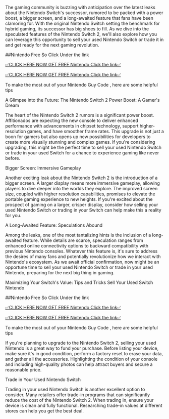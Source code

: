 The gaming community is buzzing with anticipation over the latest leaks about the Nintendo Switch's successor, rumored to be packed with a power boost, a bigger screen, and a long-awaited feature that fans have been clamoring for. With the original Nintendo Switch setting the benchmark for hybrid gaming, its successor has big shoes to fill. As we dive into the speculated features of the Nintendo Switch 2, we'll also explore how you can leverage this opportunity to sell your used Nintendo Switch or trade it in and get ready for the next gaming revolution.

##Nintendo Free So Click Under the link

[✅CLICK HERE NOW GET FREE Nintendo Click the link✅](https://dmfarid.com/nintendo/)

[✅CLICK HERE NOW GET FREE Nintendo  Click the link✅](https://dmfarid.com/nintendo/)

To make the most out of your Nintendo Guy Code ,
here are some helpful tips

A Glimpse into the Future: The Nintendo Switch 2
Power Boost: A Gamer's Dream

The heart of the Nintendo Switch 2 rumors is a significant power boost. Affitionados are expecting the new console to deliver enhanced performance with advancements in chipset technology, support higher-resolution games, and have smoother frame rates. This upgrade is not just a boon for gamers but also opens up new possibilities for developers to create more visually stunning and complex games. If you're considering upgrading, this might be the perfect time to sell your used Nintendo Switch or trade in your used Switch for a chance to experience gaming like never before.

Bigger Screen: Immersive Gameplay

Another exciting leak about the Nintendo Switch 2 is the introduction of a bigger screen. A larger display means more immersive gameplay, allowing players to dive deeper into the worlds they explore. The improved screen size, coupled with higher resolution capabilities, promises to elevate the portable gaming experience to new heights. If you're excited about the prospect of gaming on a larger, crisper display, consider how selling your used Nintendo Switch or trading in your Switch can help make this a reality for you.

A Long-Awaited Feature: Speculations Abound

Among the leaks, one of the most tantalizing hints is the inclusion of a long-awaited feature. While details are scarce, speculation ranges from enhanced online connectivity options to backward compatibility with previous Nintendo consoles. Whatever this feature is, it's sure to address the desires of many fans and potentially revolutionize how we interact with Nintendo's ecosystem. As we await official confirmation, now might be an opportune time to sell your used Nintendo Switch or trade in your used Nintendo, preparing for the next big thing in gaming.

Maximizing Your Switch's Value: Tips and Tricks
Sell Your Used Switch Nintendo

##Nintendo Free So Click Under the link

[✅CLICK HERE NOW GET FREE Nintendo Click the link✅](https://dmfarid.com/nintendo/)

[✅CLICK HERE NOW GET FREE Nintendo  Click the link✅](https://dmfarid.com/nintendo/)

To make the most out of your Nintendo Guy Code ,
here are some helpful tips

If you're planning to upgrade to the Nintendo Switch 2, selling your used Nintendo is a great way to fund your purchase. Before listing your device, make sure it's in good condition, perform a factory reset to erase your data, and gather all the accessories. Highlighting the condition of your console and including high-quality photos can help attract buyers and secure a reasonable price.

Trade in Your Used Nintendo Switch 

Trading in your used Nintendo Switch is another excellent option to consider. Many retailers offer trade-in programs that can significantly reduce the cost of the Nintendo Switch 2. When trading in, ensure your device is clean and fully functional. Researching trade-in values at different stores can help you get the best deal.
